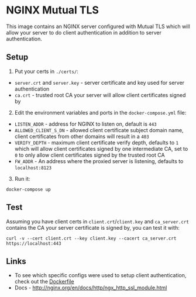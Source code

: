 # NGINX Mutual TLS

This image contains an NGINX server configured with Mutual TLS which will allow your server to do client authentication in addition to server authentication.


## Setup
1. Put your certs in `./certs/`:
* `server.crt` and `server.key` - server certificate and key used for server authentication
* `ca.crt` - trusted root CA your server will allow client certificates signed by
2. Edit the environment variables and ports in the `docker-compose.yml` file:
* `LISTEN_ADDR` - address for NGINX to listen on, default is `443`
* `ALLOWED_CLIENT_S_DN` - allowed client certificate subject domain name, client certificates from other domains will result in a `403`
* `VERIFY_DEPTH` - maximum client certificate verify depth, defaults to `1` which will allow client certificates signed by one intermediate CA, set to `0` to only allow client certificates signed by the trusted root CA
* `FW_ADDR` - An address where the proxied server is listening, defaults to `localhost:8123` 
3. Run it:
```
docker-compose up
```

## Test
Assuming you have client certs in `client.crt`/`client.key` and `ca_server.crt` contains the CA your server certificate is signed by, you can test it with:
```
curl -v --cert client.crt --key client.key --cacert ca_server.crt https://localhost:443
```

## Links
* To see which specific configs were used to setup client authentication, check out the [Dockerfile](https://github.com/shustinm/nginx-mutual-tls/blob/master/Dockerfile)
* Docs - http://nginx.org/en/docs/http/ngx_http_ssl_module.html
